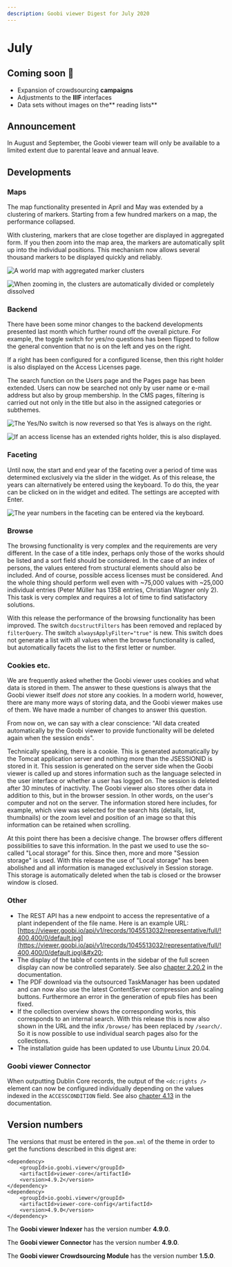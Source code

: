 ```yaml
---
description: Goobi viewer Digest for July 2020
---
```


# July

## Coming soon :rocket:&#x20;

* Expansion of crowdsourcing **campaigns**
* Adjustments to the **IIIF** interfaces
* Data sets without images on the** reading lists**

## Announcement&#x20;

In August and September, the Goobi viewer team will only be available to a limited extent due to parental leave and annual leave.

## Developments

### Maps

The map functionality presented in April and May was extended by a clustering of markers. Starting from a few hundred markers on a map, the performance collapsed.&#x20;

With clustering, markers that are close together are displayed in aggregated form. If you then zoom into the map area, the markers are automatically split up into the individual positions. This mechanism now allows several thousand markers to be displayed quickly and reliably.

![A world map with aggregated marker clusters](../.gitbook/assets/2020-07\_cluster1.png)

![When zooming in, the clusters are automatically divided or completely dissolved](../.gitbook/assets/2020-07\_cluster2.png)

### Backend

There have been some minor changes to the backend developments presented last month which further round off the overall picture. For example, the toggle switch for yes/no questions has been flipped to follow the general convention that no is on the left and yes on the right.&#x20;

If a right has been configured for a configured license, then this right holder is also displayed on the Access Licenses page.&#x20;

The search function on the Users page and the Pages page has been extended. Users can now be searched not only by user name or e-mail address but also by group membership. In the CMS pages, filtering is carried out not only in the title but also in the assigned categories or subthemes.

![The Yes/No switch is now reversed so that Yes is always on the right.](../.gitbook/assets/2020-07\_no\_yes\_toggle\_reversed.png)

![If an access license has an extended rights holder, this is also displayed.](../.gitbook/assets/2020-07\_rights\_holder\_at\_accesslicenses\_displayed.png)

### Faceting

Until now, the start and end year of the faceting over a period of time was determined exclusively via the slider in the widget. As of this release, the years can alternatively be entered using the keyboard. To do this, the year can be clicked on in the widget and edited. The settings are accepted with Enter.

![The year numbers in the faceting can be entered via the keyboard.](../.gitbook/assets/2020-07\_enter\_year\_manually.png)

### Browse&#x20;

The browsing functionality is very complex and the requirements are very different. In the case of a title index, perhaps only those of the works should be listed and a sort field should be considered. In the case of an index of persons, the values entered from structural elements should also be included. And of course, possible access licenses must be considered. And the whole thing should perform well even with \~75,000 values with \~25,000 individual entries (Peter Müller has 1358 entries, Christian Wagner only 2). This task is very complex and requires a lot of time to find satisfactory solutions.&#x20;

With this release the performance of the browsing functionality has been improved. The switch `docstructFilters` has been removed and replaced by `filterQuery`. The switch `alwaysApplyFilter="true"` is new. This switch does not generate a list with all values when the browse functionality is called, but automatically facets the list to the first letter or number.

### Cookies etc.

We are frequently asked whether the Goobi viewer uses cookies and what data is stored in them. The answer to these questions is always that the Goobi viewer itself _does not_ store any cookies. In a modern world, however, there are many more ways of storing data, and the Goobi viewer makes use of them. We have made a number of changes to answer this question.&#x20;

From now on, we can say with a clear conscience: "All data created automatically by the Goobi viewer to provide functionality will be deleted again when the session ends".&#x20;

Technically speaking, there is a cookie. This is generated automatically by the Tomcat application server and nothing more than the JSESSIONID is stored in it. This session is generated on the server side when the Goobi viewer is called up and stores information such as the language selected in the user interface or whether a user has logged on. The session is deleted after 30 minutes of inactivity. The Goobi viewer also stores other data in addition to this, but in the browser session. In other words, on the user's computer and not on the server. The information stored here includes, for example, which view was selected for the search hits (details, list, thumbnails) or the zoom level and position of an image so that this information can be retained when scrolling.&#x20;

At this point there has been a decisive change. The browser offers different possibilities to save this information. In the past we used to use the so-called "Local storage" for this. Since then, more and more "Session storage" is used. With this release the use of "Local storage" has been abolished and all information is managed exclusively in Session storage. This storage is automatically deleted when the tab is closed or the browser window is closed.

### Other&#x20;

* The REST API has a new endpoint to access the representative of a plant independent of the file name. Here is an example URL: [https://viewer.goobi.io/api/v1/records/1045513032/representative/full/!400,400/0/default.jpg](https://viewer.goobi.io/api/v1/records/1045513032/representative/full/!400,400/0/default.jpg)&#x20;
* The display of the table of contents in the sidebar of the full screen display can now be controlled separately. See also [chapter 2.20.2](https://docs.goobi.io/goobi-viewer-en/2/2.20/2.20.2) in the documentation.&#x20;
* The PDF download via the outsourced TaskManager has been updated and can now also use the latest ContentServer compression and scaling buttons. Furthermore an error in the generation of epub files has been fixed.&#x20;
* If the collection overview shows the corresponding works, this corresponds to an internal search. With this release this is now also shown in the URL and the infix `/browse/` has been replaced by `/search/`. So it is now possible to use individual search pages also for the collections.&#x20;
* The installation guide has been updated to use Ubuntu Linux 20.04.

### Goobi viewer Connector&#x20;

When outputting Dublin Core records, the output of the `<dc:rights />` element can now be configured individually depending on the values indexed in the `ACCESSCONDITION` field. See also [chapter 4.13](https://docs.goobi.io/goobi-viewer-en/4/4.1/4.1.3) in the documentation.

## Version numbers&#x20;

The versions that must be entered in the `pom.xml` of the theme in order to get the functions described in this digest are:

```markup
<dependency>
    <groupId>io.goobi.viewer</groupId>
    <artifactId>viewer-core</artifactId>
    <version>4.9.2</version>
</dependency>
<dependency>
    <groupId>io.goobi.viewer</groupId>
    <artifactId>viewer-core-config</artifactId>
    <version>4.9.0</version>
</dependency>
```

The **Goobi viewer Indexer** has the version number **4.9.0**.

The **Goobi viewer Connector** has the version number **4.9.0**.

The **Goobi viewer Crowdsourcing Module** has the version number **1.5.0**.
